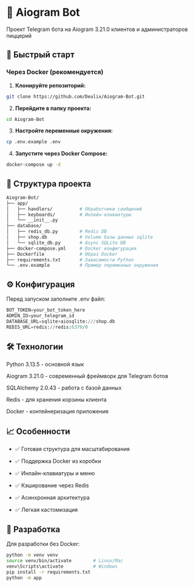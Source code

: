 # 🤖 Aiogram Bot
Проект Telegram бота на Aiogram 3.21.0 клиентов и администраторов пиццерий

## 🚀 Быстрый старт

### Через Docker (рекомендуется)

1. **Клонируйте репозиторий:**
```bash
git clone https://github.com/Deulix/Aiogram-Bot.git
```

2. **Перейдите в папку проекта:**
```bash
cd Aiogram-Bot
```

3. **Настройте переменные окружения:**
```bash
cp .env.example .env
```

4. **Запустите через Docker Compose:**
```bash
docker-compose up -d
```

## 📁 Структура проекта
```bash
Aiogram-Bot/
├── app/
│   ├── handlers/          # Обработчики сообщений
│   ├── keyboards/         # Инлайн-клавиатуры   
│   └── __init__.py
├── database/
│   ├── redis_db.py        # Redis DB
│   ├── shop.db            # Volume базы данных sqlite  
│   └── sqlite_db.py       # Async SQLite DB
├── docker-compose.yml     # Docker конфигурация
├── Dockerfile             # Образ Docker
├── requirements.txt       # Зависимости Python
└── .env.example           # Пример переменных окружения
```

## ⚙️ Конфигурация
Перед запуском заполните .env файл:
```python
BOT_TOKEN=your_bot_token_here
ADMIN_ID=your_telegram_id
DATABASE_URL=sqlite+aiosqlite:///shop.db
REDIS_URL=redis://redis:6379/0
```

## 🛠️ Технологии
Python 3.13.5 - основной язык

Aiogram 3.21.0 - современный фреймворк для Telegram ботов

SQLAlchemy 2.0.43 - работа с базой данных

Redis - для хранения корзины клиента

Docker - контейнеризация приложения

## 📈 Особенности
- ✅ Готовая структура для масштабирования

* ✅ Поддержка Docker из коробки

- ✅ Инлайн-клавиатуры и меню

- ✅ Кэширование через Redis

- ✅ Асинхронная архитектура

- ✅ Легкая кастомизация

## 🐛 Разработка
Для разработки без Docker:
```bash
python -m venv venv
source venv/bin/activate        # Linux/Mac
venv\Scripts\activate           # Windows
pip install -r requirements.txt
python -m app
```